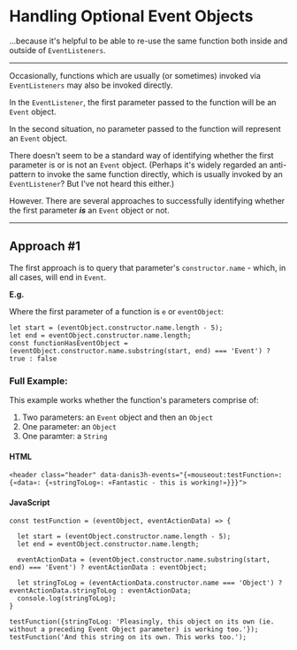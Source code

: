 # Handling Optional Event Objects
...because it's helpful to be able to re-use the same function both inside and outside of `EventListeners`.

_____

Occasionally, functions which are usually (or sometimes) invoked via `EventListeners` may also be invoked directly.

In the `EventListener`, the first parameter passed to the function will be an `Event` object.

In the second situation, no parameter passed to the function will represent an `Event` object.

There doesn't seem to be a standard way of identifying whether the first parameter is or is not an `Event` object. (Perhaps it's widely regarded an anti-pattern to invoke the same function directly, which is usually invoked by an `EventListener`? But I've not heard this either.)

However. There are several approaches to successfully identifying whether the first parameter ***is*** an `Event` object or not.

_____

## Approach #1

The first approach is to query that parameter's `constructor.name` - which, in all cases, will end in `Event`.

**E.g.**

Where the first parameter of a function is `e` or `eventObject`:

    let start = (eventObject.constructor.name.length - 5);
    let end = eventObject.constructor.name.length;
    const functionHasEventObject = (eventObject.constructor.name.substring(start, end) === 'Event') ? true : false
    
### Full Example:

This example works whether the function's parameters comprise of:

  1. Two parameters: an `Event` object and then an `Object`
  2. One parameter: an `Object`
  3. One paramter: a `String` 

#### HTML

    <header class="header" data-danis3h-events="{«mouseout:testFunction»: {«data»: {«stringToLog»: «Fantastic - this is working!»}}}">

#### JavaScript

    const testFunction = (eventObject, eventActionData) => {

      let start = (eventObject.constructor.name.length - 5);
      let end = eventObject.constructor.name.length;
      
      eventActionData = (eventObject.constructor.name.substring(start, end) === 'Event') ? eventActionData : eventObject;
  
      let stringToLog = (eventActionData.constructor.name === 'Object') ? eventActionData.stringToLog : eventActionData;
      console.log(stringToLog);
    }

    testFunction({stringToLog: 'Pleasingly, this object on its own (ie. without a preceding Event Object parameter) is working too.'});
    testFunction('And this string on its own. This works too.');
